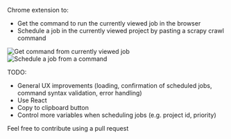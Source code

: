 Chrome extension to:
- Get the command to run the currently viewed job in the browser
- Schedule a job in the currently viewed project by pasting a scrapy crawl
  command

![Get command from currently viewed job](http://i.imgur.com/cDKzM2T.png)
![Schedule a job from a command](http://i.imgur.com/MLdXcAF.png)

TODO:
- General UX improvements (loading, confirmation of scheduled jobs, command
  syntax validation, error handling)
- Use React
- Copy to clipboard button
- Control more variables when scheduling jobs (e.g. project id, priority)

Feel free to contribute using a pull request
